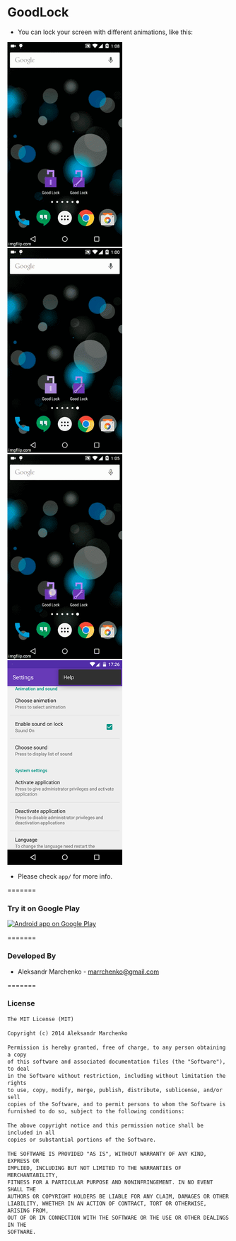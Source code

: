 # GoodLock

- You can lock your screen with different animations, like this:

![](demo/texic.gif)
![](demo/rible.gif)
![](demo/metallic.gif)
![](demo/screen_menu.png)


- Please check ```app/``` for more info.

=======

### Try it on Google Play
    
<a href="https://play.google.com/store/apps/details?id=com.stenbergroom.goodlock.app">
  <img alt="Android app on Google Play"
       src="https://developer.android.com/images/brand/en_app_rgb_wo_45.png" />
</a>
    
=======

### Developed By

- Aleksandr Marchenko - marrchenko@gmail.com

=======
    
### License
    
```
The MIT License (MIT)

Copyright (c) 2014 Aleksandr Marchenko

Permission is hereby granted, free of charge, to any person obtaining a copy
of this software and associated documentation files (the "Software"), to deal
in the Software without restriction, including without limitation the rights
to use, copy, modify, merge, publish, distribute, sublicense, and/or sell
copies of the Software, and to permit persons to whom the Software is
furnished to do so, subject to the following conditions:

The above copyright notice and this permission notice shall be included in all
copies or substantial portions of the Software.

THE SOFTWARE IS PROVIDED "AS IS", WITHOUT WARRANTY OF ANY KIND, EXPRESS OR
IMPLIED, INCLUDING BUT NOT LIMITED TO THE WARRANTIES OF MERCHANTABILITY,
FITNESS FOR A PARTICULAR PURPOSE AND NONINFRINGEMENT. IN NO EVENT SHALL THE
AUTHORS OR COPYRIGHT HOLDERS BE LIABLE FOR ANY CLAIM, DAMAGES OR OTHER
LIABILITY, WHETHER IN AN ACTION OF CONTRACT, TORT OR OTHERWISE, ARISING FROM,
OUT OF OR IN CONNECTION WITH THE SOFTWARE OR THE USE OR OTHER DEALINGS IN THE
SOFTWARE.
```

